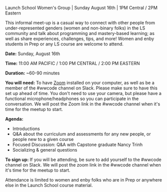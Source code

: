 Launch School Women's Group | Sunday August 16th | 1PM Central / 2PM Eastern

This informal meet-up is a casual way to connect with other people from under-represented genders (women and non-binary folks) in the LS community and talk about programming and mastery-based learning; as well as share experiences, challenges, tips, and more! Women and enby students in Prep or any LS course are welcome to attend.

**Date:** Sunday, August 16th

**Time:** 11:00 AM PACIFIC / 1:00 PM CENTRAL / 2:00 PM EASTERN 

**Duration:** ~60-90 minutes

**You will need:** To have [Zoom](https://zoom.us/) installed on your computer, as well as be a member of the #wwcode channel on Slack. Please make sure to have this set up ahead of time. You don't need to use your camera, but please have a functional microphone/headphones so you can participate in the conversation. We will post the Zoom link in the #wwcode channel when it's time for the meetup to start.

**Agenda:**

- Introductions
- Q&A about the curriculum and assessments for any new people, or people new to a given course
- Focused Discussion: Q&A with Capstone graduate Nancy Trinh
- Socializing & general questions

**To sign up:** If you will be attending, be sure to add yourself to the #wwcode channel on Slack. We will post the zoom link in the #wwcode channel when it's time for the meetup to start.

Attendance is limited to women and enby folks who are in Prep or anywhere else in the Launch School course material.